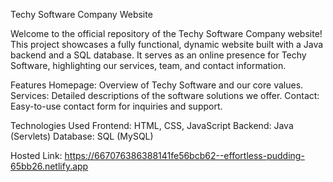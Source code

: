 
Techy Software Company Website

Welcome to the official repository of the Techy Software Company website! This project showcases a fully functional, dynamic website built with a Java backend and a SQL database. It serves as an online presence for Techy Software, highlighting our services, team, and contact information.

Features
Homepage: Overview of Techy Software and our core values.
Services: Detailed descriptions of the software solutions we offer.
Contact: Easy-to-use contact form for inquiries and support.

Technologies Used
Frontend: HTML, CSS, JavaScript
Backend: Java (Servlets)
Database: SQL (MySQL)

Hosted Link: https://667076386388141fe56bcb62--effortless-pudding-65bb26.netlify.app
